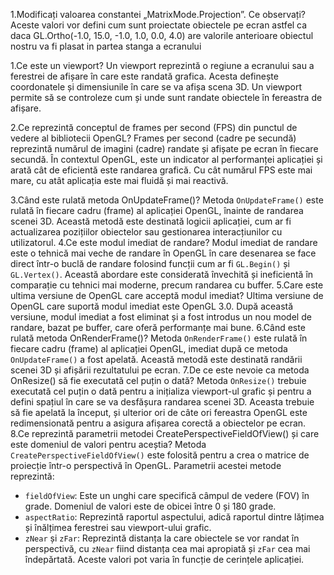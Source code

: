 1.Modificați valoarea constantei „MatrixMode.Projection”. Ce observați?
Aceste valori vor defini cum sunt proiectate obiectele pe ecran astfel ca daca GL.Ortho(-1.0, 15.0, -1.0, 1.0, 0.0, 4.0) are valorile anterioare obiectul nostru va fi plasat in partea stanga a ecranului


1.Ce este un viewport?
Un viewport reprezintă o regiune a ecranului sau a ferestrei de afișare în care este randată grafica. Acesta definește coordonatele și dimensiunile în care se va afișa scena 3D. Un viewport permite să se controleze cum și unde sunt randate obiectele în fereastra de afișare.


2.Ce reprezintă conceptul de frames per second (FPS) din punctul de vedere al bibliotecii OpenGL?
Frames per second (cadre pe secundă) reprezintă numărul de imagini (cadre) randate și afișate pe ecran în fiecare secundă. În contextul OpenGL, este un indicator al performanței aplicației și arată cât de eficientă este randarea grafică. Cu cât numărul FPS este mai mare, cu atât aplicația este mai fluidă și mai reactivă.


3.Când este rulată metoda OnUpdateFrame()?
Metoda `OnUpdateFrame()` este rulată în fiecare cadru (frame) al aplicației OpenGL, înainte de randarea scenei 3D. Această metodă este destinată logicii aplicației, cum ar fi actualizarea pozițiilor obiectelor sau gestionarea interacțiunilor cu utilizatorul.
4.Ce este modul imediat de randare?
Modul imediat de randare este o tehnică mai veche de randare în OpenGL în care desenarea se face direct într-o buclă de randare folosind funcții cum ar fi `GL.Begin()` și `GL.Vertex()`. Această abordare este considerată învechită și ineficientă în comparație cu tehnici mai moderne, precum randarea cu buffer.
5.Care este ultima versiune de OpenGL care acceptă modul imediat?
Ultima versiune de OpenGL care suportă modul imediat este OpenGL 3.0. După această versiune, modul imediat a fost eliminat și a fost introdus un nou model de randare, bazat pe buffer, care oferă performanțe mai bune.
6.Când este rulată metoda OnRenderFrame()?
Metoda `OnRenderFrame()` este rulată în fiecare cadru (frame) al aplicației OpenGL, imediat după ce metoda `OnUpdateFrame()` a fost apelată. Această metodă este destinată randării scenei 3D și afișării rezultatului pe ecran.
7.De ce este nevoie ca metoda OnResize() să fie executată cel puțin o dată?
Metoda `OnResize()` trebuie executată cel puțin o dată pentru a inițializa viewport-ul grafic și pentru a defini spațiul în care se va desfășura randarea scenei 3D. Aceasta trebuie să fie apelată la început, și ulterior ori de câte ori fereastra OpenGL este redimensionată pentru a asigura afișarea corectă a obiectelor pe ecran.
8.Ce reprezintă parametrii metodei CreatePerspectiveFieldOfView() și care este domeniul de valori pentru aceștia?
Metoda `CreatePerspectiveFieldOfView()` este folosită pentru a crea o matrice de proiecție într-o perspectivă în OpenGL. Parametrii acestei metode reprezintă:
- `fieldOfView`: Este un unghi care specifică câmpul de vedere (FOV) în grade. Domeniul de valori este de obicei între 0 și 180 grade.
- `aspectRatio`: Reprezintă raportul aspectului, adică raportul dintre lățimea și înălțimea ferestrei sau viewport-ului grafic.
- `zNear` și `zFar`: Reprezintă distanța la care obiectele se vor randat în perspectivă, cu `zNear` fiind distanța cea mai apropiată și `zFar` cea mai îndepărtată. Aceste valori pot varia în funcție de cerințele aplicației.
